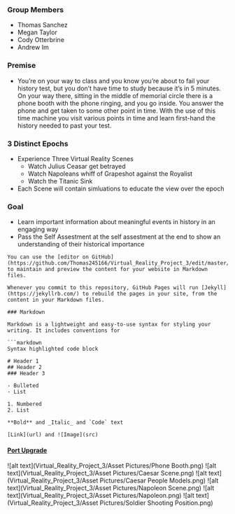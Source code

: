 ### Group Members
- Thomas Sanchez
- Megan Taylor
- Cody Otterbrine
- Andrew Im

### Premise
- You’re on your way to class and you know you’re about to fail your history test, but you don’t have time to study because it’s in 5 minutes. On your way there, sitting in the middle of memorial circle there is a phone booth with the phone ringing, and you go inside. You answer the phone and get taken to some other point in time. With the use of this time machine you visit various points in time and learn first-hand the history needed to past your test.

### 3 Distinct Epochs
- Experience Three Virtual Reality Scenes
  - Watch Julius Ceasar get betrayed
  - Watch Napoleans whiff of Grapeshot against the Royalist
  - Watch the Titanic Sink
- Each Scene will contain simluations to educate the view over the epoch

### Goal
- Learn important information about meaningful events in history in an engaging way
- Pass the Self Assestment at the self assestment at the end to show an understanding of their historical importance


```
You can use the [editor on GitHub](https://github.com/Thomas245166/Virtual_Reality_Project_3/edit/master/README.md) to maintain and preview the content for your website in Markdown files.

Whenever you commit to this repository, GitHub Pages will run [Jekyll](https://jekyllrb.com/) to rebuild the pages in your site, from the content in your Markdown files.

### Markdown

Markdown is a lightweight and easy-to-use syntax for styling your writing. It includes conventions for

```markdown
Syntax highlighted code block

# Header 1
## Header 2
### Header 3

- Bulleted
- List

1. Numbered
2. List

**Bold** and _Italic_ and `Code` text

[Link](url) and ![Image](src)
```
#### [Port Upgrade](https://poly.google.com/view/bzRjbJ74JCr)
![alt text](Virtual_Reality_Project_3/Asset Pictures/Phone Booth.png)
![alt text](Virtual_Reality_Project_3/Asset Pictures/Caesar Scene.png)
![alt text](Virtual_Reality_Project_3/Asset Pictures/Caesar People Models.png)
![alt text](Virtual_Reality_Project_3/Asset Pictures/Napoleon Scene.png)
![alt text](Virtual_Reality_Project_3/Asset Pictures/Napoleon.png)
![alt text](Virtual_Reality_Project_3/Asset Pictures/Soldier Shooting Position.png)
